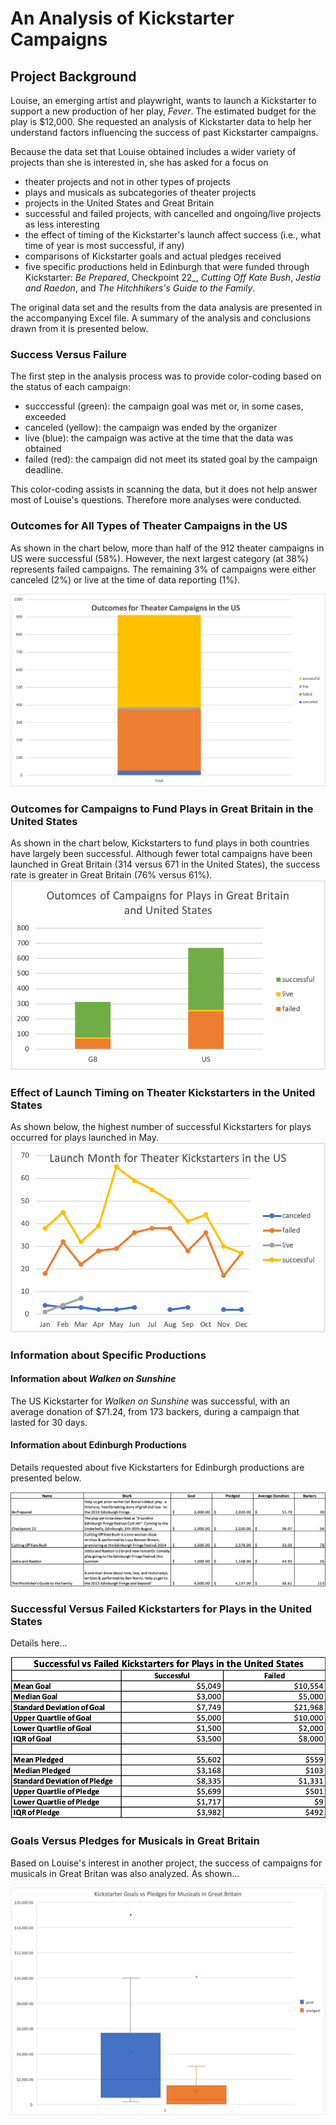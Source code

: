 # An Analysis of Kickstarter Campaigns

## Project Background
Louise, an emerging artist and playwright, wants to launch a Kickstarter to support a new production of her play, _Fever_. The estimated budget for the play is $12,000. She requested an analysis of Kickstarter data to help her understand factors influencing the success of past Kickstarter campaigns. 

Because the data set that Louise obtained includes a wider variety of projects than she is interested in, she has asked for a focus on 
* theater projects and not in other types of projects
* plays and musicals as subcategories of theater projects
* projects in the United States and Great Britain
* successful and failed projects, with cancelled and ongoing/live projects as less interesting
* the effect of timing of the Kickstarter's launch affect success (i.e., what time of year is most successful, if any)
* comparisons of Kickstarter goals and actual pledges received
* five specific productions held in Edinburgh that were funded through Kickstarter: _Be Prepared_, Checkpoint 22_, _Cutting Off Kate Bush_, _Jestia and Raedon_, and _The Hitchhikers's Guide to the Family_.

The original data set and the results from the data analysis are presented in the accompanying Excel file. A summary of the analysis and conclusions drawn from it is presented below.

### Success Versus Failure
The first step in the analysis process was to provide color-coding based on the status of each campaign: 

* succcessful (green): the campaign goal was met or, in some cases, exceeded
* canceled (yellow): the campaign was ended by the organizer
* live (blue): the campaign was active at the time that the data was obtained
* failed (red): the campaign did not meet its stated goal by the campaign deadline.

This color-coding assists in scanning the data, but it does not help answer most of Louise's questions. Therefore more analyses were conducted.

### Outcomes for All Types of Theater Campaigns in the US
As shown in the chart below, more than half of the 912 theater campaigns in US were successful (58%). However, the next largest category (at 38%) represents failed campaigns. The remaining 3% of campaigns were either canceled (2%) or live at the time of data reporting (1%).

![bar chart showing outcomes of theater kickstarters in the United States](https://github.com/larabjork/kickstarter-analysis/blob/main/Outcomes-US-Theater.png)

### Outcomes for Campaigns to Fund Plays in Great Britain in the United States
As shown in the chart below, Kickstarters to fund plays in both countries have largely been successful. Although fewer total campaigns have been launched in Great Britain (314 versus 671 in the United States), the success rate is greater in Great Britain (76% versus 61%). 
![bar chart showing outcomes of kickstarters for plays in Great Britain and the United States](
https://github.com/larabjork/kickstarter-analysis/blob/main/Outcomes-Plays-GB-US.png)

### Effect of Launch Timing on Theater Kickstarters in the United States
As shown below, the highest number of successful Kickstarters for plays occurred for plays launched in May.
![line chart showing outcomes of kickstarters for theater productions in the US, based on month of launch](https://github.com/larabjork/kickstarter-analysis/blob/main/Launch-Month-Theater-US.png)

### Information about Specific Productions

#### Information about _Walken on Sunshine_
The US Kickstarter for _Walken on Sunshine_ was successful, with an average donation of $71.24, from 173 backers, during a campaign that lasted for 30 days.

#### Information about Edinburgh Productions
Details requested about five Kickstarters for Edinburgh productions are presented below.

![table with detailed info on five plays](https://github.com/larabjork/kickstarter-analysis/blob/main/Edinburgh-Details.png)

### Successful Versus Failed Kickstarters for Plays in the United States
Details here...

![descriptive stats for US plays](https://github.com/larabjork/kickstarter-analysis/blob/main/Descriptive-Stats-US-Plays.png)

### Goals Versus Pledges for Musicals in Great Britain
Based on Louise's interest in another project, the success of campaigns for musicals in Great Britan was also analyzed. As shown...

![box and whisker plot for kickstarters supporting musicals in Great Britain](https://github.com/larabjork/kickstarter-analysis/blob/main/Box-whisker-GB-Musicals.png)







